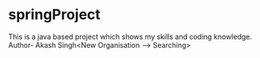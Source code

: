 # springProject
This is a java based project which shows my skills and coding knowledge.
<br>
Author- Akash Singh<New Organisation --> Searching>
